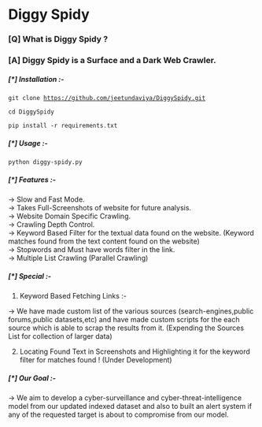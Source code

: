 <h1><b>Diggy Spidy</b></h1>

<h3><b>[Q] What is Diggy Spidy ?</b></h3>

<h3><b>[A] Diggy Spidy is a Surface and a Dark Web Crawler.</b></h3>

<h5><b>[*] Installation :-</b></h5>

<code>git clone https://github.com/jeetundaviya/DiggySpidy.git</code>

<code>cd DiggySpidy</code>

<code>pip install -r requirements.txt</code>


<h5><b>[*] Usage :-</b></h5>

<code>python diggy-spidy.py</code>

<h5><b>[*] Features :-</b></h5>

-> Slow and Fast Mode.<br>
-> Takes Full-Screenshots of website for future analysis.<br>
-> Website Domain Specific Crawling.<br>
-> Crawling Depth Control.<br>
-> Keyword Based Filter for the textual data found on the website. (Keyword matches found from the text content found on the website)<br>
-> Stopwords and Must have words filter in the link.<br>
-> Multiple List Crawling (Parallel Crawling)<br>

<h5><b>[*] Special :-</b></h5>

1) Keyword Based Fetching Links :-

-> We have made custom list of the various sources (search-engines,public forums,public datasets,etc) and have made custom scripts for the each source which is able to scrap the results from it. (Expending the Sources List for collection of larger data)

2) Locating Found Text in Screenshots and Highlighting it for the keyword filter for matches found ! (Under Development)
	
<h5><b>[*] Our Goal :-</b></h5>

-> We aim to develop a cyber-surveillance and cyber-threat-intelligence model from our updated indexed dataset and also to built an alert system if any of the requested target is about to compromise from our model.
